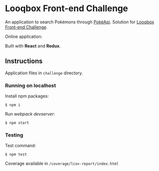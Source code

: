 # Looqbox Front-end Challenge
An application to search Pokémons through [PokéApi](https://pokeapi.co/). Solution for [Looqbox Front-end Challenge](https://github.com/looqbox/looqbox-frontend-challenge).

Online application: []()

Built with **React** and **Redux**.

## Instructions
Application files in `challenge` directory.

### Running on localhost

Install npm packages:
```
$ npm i
```

Run *webpack devserver*:
```
$ npm start
```

### Testing

Test command:
```
$ npm test
```
Coverage available in `/coverage/lcov-report/index.html`
